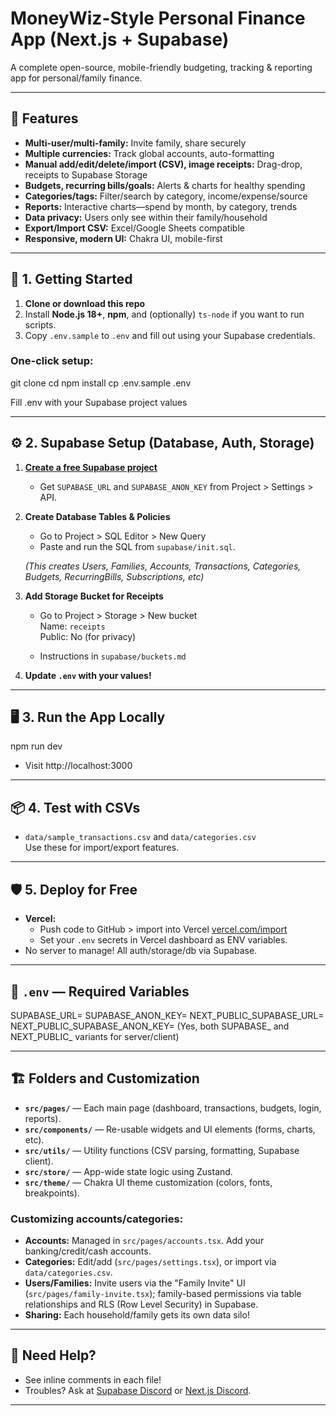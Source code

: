 # MoneyWiz-Style Personal Finance App (Next.js + Supabase)

A complete open-source, mobile-friendly budgeting, tracking & reporting app for personal/family finance.

---

## 🌱 Features

- **Multi-user/multi-family:** Invite family, share securely
- **Multiple currencies:** Track global accounts, auto-formatting
- **Manual add/edit/delete/import (CSV), image receipts:** Drag-drop, receipts to Supabase Storage
- **Budgets, recurring bills/goals:** Alerts & charts for healthy spending
- **Categories/tags:** Filter/search by category, income/expense/source
- **Reports:** Interactive charts—spend by month, by category, trends
- **Data privacy:** Users only see within their family/household
- **Export/Import CSV:** Excel/Google Sheets compatible
- **Responsive, modern UI:** Chakra UI, mobile-first


---

## 🚀 1. Getting Started

1. **Clone or download this repo**
2. Install **Node.js 18+**, **npm**, and (optionally) `ts-node` if you want to run scripts.
3. Copy `.env.sample` to `.env` and fill out using your Supabase credentials.

### One-click setup:

git clone 
cd 
npm install
cp .env.sample .env

Fill .env with your Supabase project values


---

## ⚙️ 2. Supabase Setup (Database, Auth, Storage)

1. **[Create a free Supabase project](https://app.supabase.com/)**  
   - Get `SUPABASE_URL` and `SUPABASE_ANON_KEY` from Project > Settings > API.

2. **Create Database Tables & Policies**

   - Go to Project > SQL Editor > New Query  
   - Paste and run the SQL from `supabase/init.sql`.

   *(This creates Users, Families, Accounts, Transactions, Categories, Budgets, RecurringBills, Subscriptions, etc)*

3. **Add Storage Bucket for Receipts**

   - Go to Project > Storage > New bucket  
     Name: `receipts`  
     Public: No (for privacy)
   
   - Instructions in `supabase/buckets.md`

4. **Update `.env` with your values!**

--- 

## 🖥️ 3. Run the App Locally

npm run dev

- Visit http://localhost:3000

---

## 📦 4. Test with CSVs

- `data/sample_transactions.csv` and `data/categories.csv`  
  Use these for import/export features.

---

## 🛡️ 5. Deploy for Free

- **Vercel:**  
  - Push code to GitHub > import into Vercel [vercel.com/import](https://vercel.com/import)
  - Set your `.env` secrets in Vercel dashboard as ENV variables.
- No server to manage! All auth/storage/db via Supabase.

---

## 🔑 `.env` — Required Variables

SUPABASE_URL=
SUPABASE_ANON_KEY=
NEXT_PUBLIC_SUPABASE_URL=
NEXT_PUBLIC_SUPABASE_ANON_KEY=
(Yes, both SUPABASE_ and NEXT_PUBLIC_ variants for server/client)

---

## 🏗️ Folders and Customization

- **`src/pages/`** — Each main page (dashboard, transactions, budgets, login, reports).
- **`src/components/`** — Re-usable widgets and UI elements (forms, charts, etc).
- **`src/utils/`** — Utility functions (CSV parsing, formatting, Supabase client).
- **`src/store/`** — App-wide state logic using Zustand.
- **`src/theme/`** — Chakra UI theme customization (colors, fonts, breakpoints).

### **Customizing accounts/categories:**

- **Accounts:** Managed in `src/pages/accounts.tsx`. Add your banking/credit/cash accounts.  
- **Categories:** Edit/add (`src/pages/settings.tsx`), or import via `data/categories.csv`.
- **Users/Families:** Invite users via the "Family Invite" UI (`src/pages/family-invite.tsx`); family-based permissions via table relationships and RLS (Row Level Security) in Supabase.
- **Sharing:** Each household/family gets its own data silo!

---

## 💬 Need Help?

- See inline comments in each file!
- Troubles? Ask at [Supabase Discord](https://discord.com/invite/supabase) or [Next.js Discord](https://discord.com/invite/nextjs).

---
